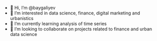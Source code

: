 - 👋 Hi, I’m @baygaliyev
- 👀 I’m interested in data science, finance, digital marketing and urbanistics
- 🌱 I’m currently learning analysis of time series
- 💞️ I’m looking to collaborate on projects related to finance and urban data science


<!---
baygaliyev/baygaliyev is a ✨ special ✨ repository because its `README.md` (this file) appears on your GitHub profile.
You can click the Preview link to take a look at your changes.
--->
